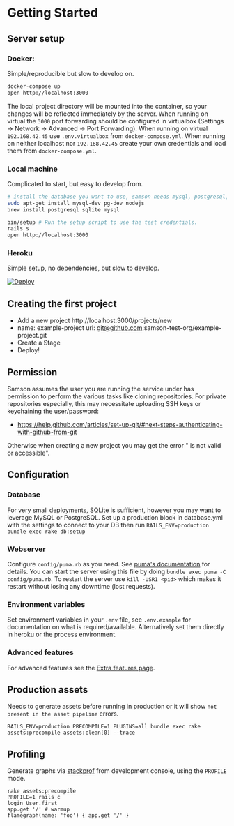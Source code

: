 # Getting Started

## Server setup

### Docker: 

Simple/reproducible but slow to develop on.

```bash
docker-compose up
open http://localhost:3000
```

The local project directory will be mounted into the container, so your changes will be reflected immediately by the server.
When running on virtual the `3000` port forwarding should be configured in virtualbox (Settings -> Network -> Advanced -> Port Forwarding).
When running on virtual `192.168.42.45` use `.env.virtualbox` from `docker-compose.yml`.
When running on neither localhost nor `192.168.42.45` create your own credentials and load them from `docker-compose.yml`.

### Local machine

Complicated to start, but easy to develop from.

```bash
# install the database you want to use, samson needs mysql, postgresql, or sqlite
sudo apt-get install mysql-dev pg-dev nodejs
brew install postgresql sqlite mysql

bin/setup # Run the setup script to use the test credentials.
rails s
open http://localhost:3000
```

### Heroku

Simple setup, no dependencies, but slow to develop.

[![Deploy](https://www.herokucdn.com/deploy/button.svg)](https://heroku.com/deploy?template=https://github.com/zendesk/samson)

## Creating the first project
 - Add a new project http://localhost:3000/projects/new
 - name: example-project url: git@github.com:samson-test-org/example-project.git
 - Create a Stage
 - Deploy!

## Permission

Samson assumes the user you are running the service under has permission to perform the various tasks like
cloning repositories. For private repositories especially, this may necessitate uploading SSH keys or keychaining the user/password:
* https://help.github.com/articles/set-up-git/#next-steps-authenticating-with-github-from-git

Otherwise when creating a new project you may get the error "<Repository URL> is not valid or accessible".

## Configuration

### Database

For very small deployments, SQLite is sufficient, however you may want to leverage MySQL or PostgreSQL.
Set up a production block in database.yml with the settings to connect to your DB then run `RAILS_ENV=production bundle exec rake db:setup`

### Webserver

Configure `config/puma.rb` as you need. See [puma's documentation](https://github.com/puma/puma/) for details.
You can start the server using this file by doing `bundle exec puma -C config/puma.rb`.
To restart the server use `kill -USR1 <pid>` which makes it restart without losing any downtime (lost requests).

### Environment variables

Set environment variables in your `.env` file, see `.env.example` for documentation on what is required/available.
Alternatively set them directly in heroku or the process environment. 

### Advanced features

For advanced features see the [Extra features page](extra_features.md).

## Production assets

Needs to generate assets before running in production or it will show `not present in the asset pipeline` errors.

`RAILS_ENV=production PRECOMPILE=1 PLUGINS=all bundle exec rake assets:precompile assets:clean[0] --trace`

## Profiling

Generate graphs via [stackprof](https://github.com/tmm1/stackprof) from development console, using the `PROFILE` mode.

```
rake assets:precompile
PROFILE=1 rails c
login User.first
app.get '/' # warmup
flamegraph(name: 'foo') { app.get '/' }
```

